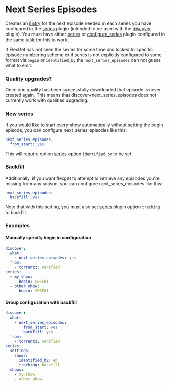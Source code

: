 # Next Series Episodes
Creates an [Entry](/Entry) for the next episode needed in each series you have configured in the [series](/Plugins/series) plugin (intended to be used with the [discover](/Plugins/discover) plugin). You must have either [series](/Plugins/series) or [configure_series](/Plugins/configure_series) plugin configured in the same task for this to work. 

If FlexGet has not seen the series for some time and locked to specific episode numbering scheme or if series is not explicitly configured to some format via `begin` or `identified_by` the `next_series_episodes` can not guess what to emit.

### Quality upgrades?
Once one quality has been successfully downloaded that episode is never created again. This means that discover+next_series_episodes does not currently work with qualities upgrading.

### New series

If you would like to start every show automatically without setting the begin episode, you can configure next_series_episodes like this:

```yaml
next_series_episodes:
  from_start: yes
```
This will require option [series](/Plugins/series) option `identified_by` to be set.

### Backfill

Additionally, if you want flexget to attempt to retrieve any episodes you're missing from any season, you can configure next_series_episodes like this:

```yaml
next_series_episodes:
  backfill: yes
```

Note that with this setting, you must also set [series](/Plugins/series) plugin option `tracking` to backfill.

### Examples

#### Manually specify begin in configuration

```yaml
discover:
  what:
    - next_series_episodes: yes
  from:
    - torrentz: verified
series:
  - my show:
      begin: S01E01
  - other show:
      begin: S03E01
```

#### Group configuration with backfill

```yaml
discover:
  what:
    - next_series_episodes:
        from_start: yes
        backfill: yes
  from:
    - torrentz: verified
series:
  settings:
    shows:
      identified_by: ep
      tracking: backfill
  shows:
    - my show
    - other show
```
